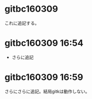 # gitbc160309

これに追記する。


# gitbc160309 16:54

- さらに追記


# gitbc160309 16:59

さらにさらに追記。結局gitkは動作しない。
